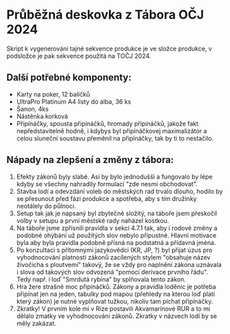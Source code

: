 # Průběžná deskovka z Tábora OČJ 2024

Skript k vygenerování tajné sekvence produkce je ve složce produkce, v podsložce je pak sekvence použitá na TOČJ 2024.

## Další potřebné komponenty:

* Karty na poker, 12 balíčků
* UltraPro Platinum A4 listy do alba, 36 ks
* Šanon, 4ks
* Nástěnka korková
* Připínáčky, spousta připínáčků, hromady připínáčků, jakože fakt nepředstavitelně hodně, i kdybys byl připínáčkovej maximalizátor a celou sluneční soustavu přeměnil na připínáčky, tak by ti to nestačilo.

## Nápady na zlepšení a změny z tábora:

1) Efekty zákonů byly slabé.  Asi by bylo jednodušší a fungovalo by lépe kdyby se všechny nahradily formulací "zde nesmí obchodovat".
2) Stavba lodí a odevzdání voleb do městských rad trvalo dlouho, hodilo by se přesunout před fázi produkce a spotřeba, aby s tím družinky neotálely do půlnoci.
3) Setup tak jak je napsaný byl zbytečně složitý, na táboře jsem přeskočil volby v setupu a první městské rady naházel kostkou.
4) Na táboře jsme zpřísnili pravidla v sekci 4.7.1 tak, aby i rodové změny a podobné ohýbání už použitých slov nebylo přípustné.  Hlavní motivace byla aby byla pravidla podobně přísná na podstatná a přídavná jména.
5) Po konzultaci s přítomnými jazykovědci (KR, JP, ?) byl přijat úzus pro vyhodnocování platnosti zákonů zacílených stylem "obsahuje název živočicha s ploutvemi" takový,
že se vždy pro naplnění zákona uznávala i slova od takových slov odvozená "pomocí derivace prvního řádu".  Tedy např. i loď "Smrdutá rybina" by splňovala tento zákon.
6) Hra žere strašně moc připínáčků.  Zákony a pravidla loděnic je potřeba připínat jen na jeden, tabulky pod mapou (přehledy na kterou loď platí který zákon) je nutné
vyplňovat tužkou, nikoliv tam píchat připínáčky.
7) Zkratky!  V prvním kole mi v Rize postavili Akvamarínové RUR a to mi dělalo zmatky ve vyhodnocování zákonů.  Zkratky v názvech lodí by se měly zakázat.




